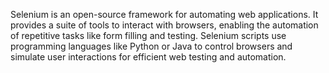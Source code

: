 Selenium is an open-source framework for automating web applications.
It provides a suite of tools to interact with browsers,
enabling the automation of repetitive tasks like form filling and testing.
Selenium scripts use programming languages like Python or Java to control browsers
and simulate user interactions for efficient web testing and automation.
